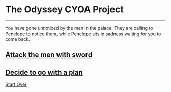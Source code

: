 # The Odyssey CYOA Project
---
You have gone unnoticed by the men in the palace. They are calling to Penelope to notice them, while Penelope sits in sadness waiting for you to come back.

## [Attack the men with sword](die.md)
## [Decide to go with a plan](go-invisible.md)
[Start Over](../ithaca.md)

